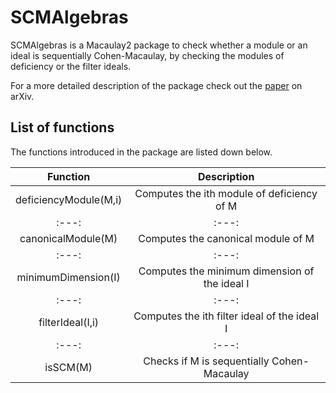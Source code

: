 # SCMAlgebras

SCMAlgebras is a Macaulay2 package to check whether a module or an ideal is sequentially Cohen-Macaulay, by checking the modules of deficiency or the filter ideals.

For a more detailed description of the package check out the [paper](https://arxiv.org/pdf/2409.15134) on arXiv.

## List of functions
The functions introduced in the package are listed down below.

 Function | Description
   :---:  |   :---:
 deficiencyModule(M,i) | Computes the ith module of deficiency of M
   :---:  |   :---:
 canonicalModule(M) | Computes the canonical module of M
   :---:  |   :---:
 minimumDimension(I) | Computes the minimum dimension of the ideal I
   :---:  |   :---:
 filterIdeal(I,i) | Computes the ith filter ideal of the ideal I
   :---:  |   :---:
 isSCM(M) | Checks if M is sequentially Cohen-Macaulay

